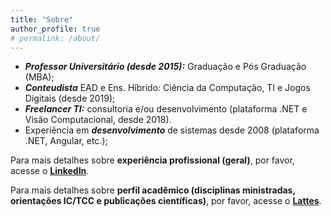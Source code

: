 ```yaml
---
title: "Sobre"
author_profile: true
# permalink: /about/
---
```


* ***Professor Universitário (desde 2015):*** Graduação e Pós Graduação (MBA);
* ***Conteudista*** EAD e Ens. Híbrido: Ciência da Computação, TI e Jogos Digitais (desde 2019);
* ***Freelancer TI:*** consultoria e/ou desenvolvimento (plataforma .NET e Visão Computacional, desde 2018).  
 * Experiência em ***desenvolvimento*** de sistemas desde 2008 (plataforma .NET, Angular, etc.);
 
Para mais detalhes sobre **experiência profissional (geral)**, por favor, acesse o
<a  href="https://www.linkedin.com/in/victorassisrodrigues/"  target="_blank">**LinkedIn**</a>.

Para mais detalhes sobre **perfil acadêmico (disciplinas ministradas, orientações IC/TCC e publicações científicas)**, por favor, acesse o <a  href="http://lattes.cnpq.br/9980210243718888"  target="_blank">**Lattes**</a>.